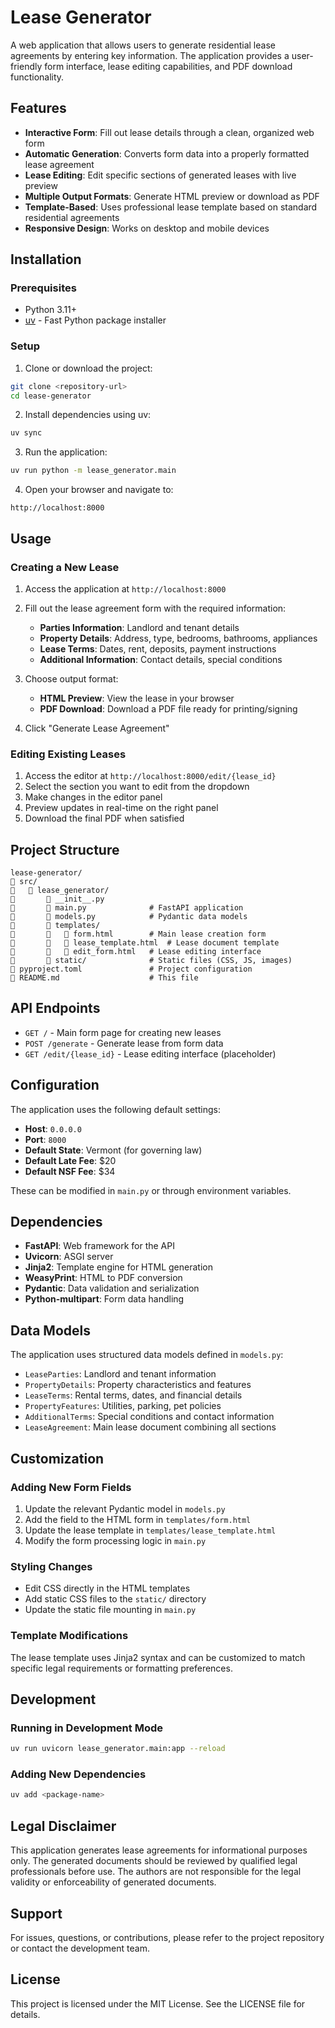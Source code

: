 # Lease Generator

A web application that allows users to generate residential lease agreements by entering key information. The application provides a user-friendly form interface, lease editing capabilities, and PDF download functionality.

## Features

- **Interactive Form**: Fill out lease details through a clean, organized web form
- **Automatic Generation**: Converts form data into a properly formatted lease agreement
- **Lease Editing**: Edit specific sections of generated leases with live preview
- **Multiple Output Formats**: Generate HTML preview or download as PDF
- **Template-Based**: Uses professional lease template based on standard residential agreements
- **Responsive Design**: Works on desktop and mobile devices

## Installation

### Prerequisites

- Python 3.11+
- [uv](https://github.com/astral-sh/uv) - Fast Python package installer

### Setup

1. Clone or download the project:
```bash
git clone <repository-url>
cd lease-generator
```

2. Install dependencies using uv:
```bash
uv sync
```

3. Run the application:
```bash
uv run python -m lease_generator.main
```

4. Open your browser and navigate to:
```
http://localhost:8000
```

## Usage

### Creating a New Lease

1. Access the application at `http://localhost:8000`
2. Fill out the lease agreement form with the required information:
   - **Parties Information**: Landlord and tenant details
   - **Property Details**: Address, type, bedrooms, bathrooms, appliances
   - **Lease Terms**: Dates, rent, deposits, payment instructions
   - **Additional Information**: Contact details, special conditions

3. Choose output format:
   - **HTML Preview**: View the lease in your browser
   - **PDF Download**: Download a PDF file ready for printing/signing

4. Click "Generate Lease Agreement"

### Editing Existing Leases

1. Access the editor at `http://localhost:8000/edit/{lease_id}`
2. Select the section you want to edit from the dropdown
3. Make changes in the editor panel
4. Preview updates in real-time on the right panel
5. Download the final PDF when satisfied

## Project Structure

```
lease-generator/
   src/
      lease_generator/
          __init__.py
          main.py              # FastAPI application
          models.py            # Pydantic data models
          templates/
             form.html        # Main lease creation form
             lease_template.html  # Lease document template
             edit_form.html   # Lease editing interface
          static/              # Static files (CSS, JS, images)
   pyproject.toml               # Project configuration
   README.md                    # This file
```

## API Endpoints

- `GET /` - Main form page for creating new leases
- `POST /generate` - Generate lease from form data
- `GET /edit/{lease_id}` - Lease editing interface (placeholder)

## Configuration

The application uses the following default settings:

- **Host**: `0.0.0.0`
- **Port**: `8000`
- **Default State**: Vermont (for governing law)
- **Default Late Fee**: $20
- **Default NSF Fee**: $34

These can be modified in `main.py` or through environment variables.

## Dependencies

- **FastAPI**: Web framework for the API
- **Uvicorn**: ASGI server
- **Jinja2**: Template engine for HTML generation
- **WeasyPrint**: HTML to PDF conversion
- **Pydantic**: Data validation and serialization
- **Python-multipart**: Form data handling

## Data Models

The application uses structured data models defined in `models.py`:

- `LeaseParties`: Landlord and tenant information
- `PropertyDetails`: Property characteristics and features
- `LeaseTerms`: Rental terms, dates, and financial details
- `PropertyFeatures`: Utilities, parking, pet policies
- `AdditionalTerms`: Special conditions and contact information
- `LeaseAgreement`: Main lease document combining all sections

## Customization

### Adding New Form Fields

1. Update the relevant Pydantic model in `models.py`
2. Add the field to the HTML form in `templates/form.html`
3. Update the lease template in `templates/lease_template.html`
4. Modify the form processing logic in `main.py`

### Styling Changes

- Edit CSS directly in the HTML templates
- Add static CSS files to the `static/` directory
- Update the static file mounting in `main.py`

### Template Modifications

The lease template uses Jinja2 syntax and can be customized to match specific legal requirements or formatting preferences.

## Development

### Running in Development Mode

```bash
uv run uvicorn lease_generator.main:app --reload
```

### Adding New Dependencies

```bash
uv add <package-name>
```

## Legal Disclaimer

This application generates lease agreements for informational purposes only. The generated documents should be reviewed by qualified legal professionals before use. The authors are not responsible for the legal validity or enforceability of generated documents.

## Support

For issues, questions, or contributions, please refer to the project repository or contact the development team.

## License

This project is licensed under the MIT License. See the LICENSE file for details.